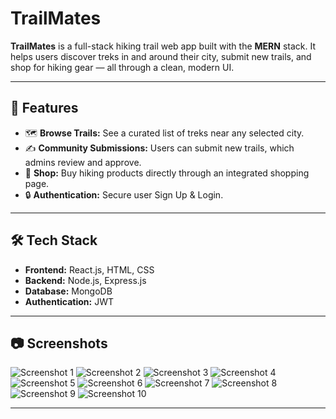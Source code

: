# TrailMates

**TrailMates** is a full-stack hiking trail web app built with the **MERN** stack. It helps users discover treks in and around their city, submit new trails, and shop for hiking gear — all through a clean, modern UI.

---

## 🚀 Features

- 🗺️ **Browse Trails:** See a curated list of treks near any selected city.
- ✍️ **Community Submissions:** Users can submit new trails, which admins review and approve.
- 🛒 **Shop:** Buy hiking products directly through an integrated shopping page.
- 🔒 **Authentication:** Secure user Sign Up & Login.

---

## 🛠️ Tech Stack

- **Frontend:** React.js, HTML, CSS
- **Backend:** Node.js, Express.js
- **Database:** MongoDB
- **Authentication:** JWT

---

## 📷 Screenshots

![Screenshot 1](https://github.com/user-attachments/assets/30766f56-1278-4318-870b-0e9c2102daee)
![Screenshot 2](https://github.com/user-attachments/assets/45c4c072-9df5-44e5-97c1-c39c3051e8b8)
![Screenshot 3](https://github.com/user-attachments/assets/d7c2875c-4cad-45d2-9f03-ce860b0dfbbc)
![Screenshot 4](https://github.com/user-attachments/assets/501e9c01-e7db-441a-b5ed-bf60e8b00631)
![Screenshot 5](https://github.com/user-attachments/assets/6b20b05d-cc47-4bcb-8f11-a1f73b09a2ea)
![Screenshot 6](https://github.com/user-attachments/assets/cde29291-2771-4255-bd9a-4defa1f140d1)
![Screenshot 7](https://github.com/user-attachments/assets/c7b81898-6194-4c0b-9a4d-7543cc766ecb)
![Screenshot 8](https://github.com/user-attachments/assets/667f51bd-2a3f-4c10-b1f6-4a3e9eb6cbb2)
![Screenshot 9](https://github.com/user-attachments/assets/14479c3e-93b0-4dd0-9506-0604b2ddde46)
![Screenshot 10](https://github.com/user-attachments/assets/e8535e07-dec5-4858-be67-28b7d2c181ab)

---

